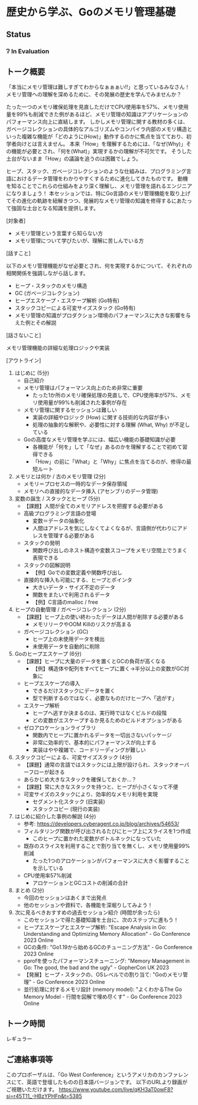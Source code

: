 # 歴史から学ぶ、Goのメモリ管理基礎

## Status

### ❔ In Evaluation

## トーク概要

「本当にメモリ管理は難しすぎてわからなぁぁぁい‼︎」と思っているみなさん！
メモリ管理への理解を深めるために、その発展の歴史を学んでみませんか？

たった一つのメモリ確保処理を見直しただけでCPU使用率を57%、メモリ使用量を99%も削減できた例があるほど、メモリ管理の知識はアプリケーションのパフォーマンス向上に直結します。
しかしメモリ管理に関する教材の多くは、ガベージコレクションの具体的なアルゴリズムやコンパイラ内部のメモリ構造といった複雑な機能が「どのように(How)」動作するのかに焦点を当てており、初学者向けとは言えません。
本来「How」を理解するためには、「なぜ(Why)」その機能が必要とされ、「何を(What)」実現するかの理解が不可欠です。
そうした土台がないまま「How」の議論を追うのは困難でしょう。

ヒープ、スタック、ガベージコレクションのような仕組みは、プログラミング言語におけるデータ管理をわかりやすくするために進化してきたものです。
動機を知ることでこれらの仕組みをより深く理解し、メモリ管理を語れるエンジニアになりましょう！
本セッションでは、特にGo言語のメモリ管理機能を取り上げてその進化の軌跡を紐解きつつ、発展的なメモリ管理の知識を修得するにあたって強固な土台となる知識を提供します。

[対象者]

- メモリ管理という言葉すら知らない方
- メモリ管理について学びたいが、理解に苦しんでいる方

[話すこと]

以下のメモリ管理機能がなぜ必要とされ、何を実現するかについて、それぞれの相関関係を強調しながら話します。

- ヒープ・スタックのメモリ構造
- GC (ガベージコレクション)
- ヒープエスケープ・エスケープ解析 (Go特有)
- スタックコピーによる可変サイズスタック (Go特有)
- メモリ管理の知識がプロダクション環境のパフォーマンスに大きな影響を与えた例とその解説

[話さないこと]

メモリ管理機能の詳細な処理ロジックや実装

[アウトライン]

1. はじめに (5分)
   - 自己紹介
   - メモリ管理はパフォーマンス向上のため非常に重要
     - たった1か所のメモリ確保処理の見直しで、CPU使用率が57%、メモリ使用量が99%も削減された事例が存在
   - メモリ管理に関するセッションは難しい
     - 実装の詳細やロジック (How) に関する技術的な内容が多い
     - 処理の抽象的な解釈や、必要性に対する理解 (What, Why) が不足している
   - Goの高度なメモリ管理を学ぶには、幅広い機能の基礎知識が必要
     - 各機能が「何を」して「なぜ」あるのかを理解することで初めて習得できる
     - 「How」の前に「What」と「Why」に焦点を当てるのが、修得の最短ルート
2. メモリとは何か / 古のメモリ管理 (2分)
   - メモリ＝プロセスの一時的なデータ保存領域
   - メモリへの直接的なデータ挿入 (アセンブリのデータ管理)
3. 変数の誕生 / スタックとヒープ (5分)
   - 【課題】人間が全てのメモリアドレスを把握する必要がある
   - 高級プログラミング言語の登場
     - 変数＝データの抽象化
     - 人間はアドレスを気にしなくてよくなるが、言語側が代わりにアドレスを管理する必要がある
   - スタックの発明
     - 関数呼び出しのネスト構造や変数スコープをメモリ空間上でうまく表現できる
   - スタックの図解説明
     - 【例】Goでの変数定義や関数呼び出し
   - 直接的な挿入も可能にする、ヒープとポインタ
     - 大きいデータ・サイズ不定のデータ
     - 関数をまたいで利用されるデータ
     - 【例】C言語のmalloc / free
4. ヒープの自動管理 / ガベージコレクション (2分)
   - 【課題】ヒープ上の使い終わったデータは人間が削除する必要がある
     - メモリリークやOOM Killのリスクが高まる
   - ガベージコレクション (GC)
     - ヒープ上の未使用データを検出
     - 未使用データを自動的に削除
5. Goのヒープエスケープ (6分)
   - 【課題】ヒープに大量のデータを置くとGCの負荷が高くなる
     - 【例】構造体や配列をすべてヒープに置く→半分以上の変数がGC対象に
   - ヒープエスケープの導入
     - できるだけスタックにデータを置く
     - 型で判断するのではなく、必要なものだけヒープへ「逃がす」
   - エスケープ解析
     - ヒープへ逃すか決まるのは、実行時ではなくビルドの段階
     - どの変数がエスケープするか見るためのビルドオプションがある
   - ゼロアロケーションライブラリ
     - 関数内でヒープに置かれるデータを一切出さないパッケージ
     - 非常に効率的で、基本的にパフォーマンスが向上する
     - 実装はやや複雑で、コードリーディングが難しい
6. スタックコピーによる、可変サイズスタック (4分)
   - 【課題】通常の言語ではスタックには上限が設けられ、スタックオーバーフローが起きる
   - あらかじめ大きなスタックを確保しておくか…？
   - 【課題】常に大きなスタックを持つと、ヒープが小さくなって不便
   - 可変サイズのスタックにより、効率的なメモリ利用を実現
     - セグメント化スタック (旧実装)
     - スタックコピー (現行の実装)
7. はじめに紹介した事例の解説 (4分)
   - 参考: <https://developers.cyberagent.co.jp/blog/archives/54653/>
   - フィルタリング関数が呼び出されるたびにヒープ上にスライスを1つ作成
     - このヒープに置かれた変数がボトルネックになっていた
   - 既存のスライスを利用することで割り当てを無くし、メモリ使用量99%削減
     - たった1つのアロケーションがパフォーマンスに大きく影響することを示している
   - CPU使用率57%削減
     - アロケーションとGCコストの削減の合計
8. まとめ (2分)
   - 今回のセッションはあくまで出発点
   - 他のセッションや資料で、各機能を深堀りしてみよう！
9. 次に見るべきおすすめの過去セッション紹介 (時間が余ったら)
   - このセッションで得た基礎知識を土台に、次のステップに進もう！
   - ヒープエスケープとエスケープ解析: "Escape Analysis in Go: Understanding and Optimizing Memory Allocation" - Go Conference 2023 Online
   - GCの条件: "Go1.19から始めるGCのチューニング方法" - Go Conference 2023 Online
   - pprofを使ったパフォーマンスチューニング: "Memory Management in Go: The good, the bad and the ugly" - GopherCon UK 2023
   - 【発展】ヒープ・スタックの、OSレベルでの割り当て: "Goのメモリ管理" - Go Conference 2023 Online
   - 並行処理に対するメモリ設計 (memory model): "よくわかるThe Go Memory Model - 行間を図解で埋め尽くす" - Go Conference 2023 Online

## トーク時間

レギュラー

## ご連絡事項等

このプロポーザルは、「Go West Conference」というアメリカのカンファレンスにて、英語で登壇したものの日本語バージョンです。
以下のURLより録画がご視聴いただけます。
<https://www.youtube.com/live/qKH3aT0owF8?si=r45T11_-HBzYPHFn&t=5385>
